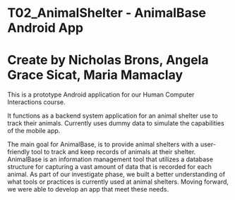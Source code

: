 # T02_AnimalShelter - AnimalBase Android App
# Create by Nicholas Brons, Angela Grace Sicat, Maria Mamaclay

This is a prototype Android application for our Human Computer Interactions course. 

It functions as a backend system application for an animal shelter use to track their animals.
Currently uses dummy data to simulate the capabilities of the mobile app.

The main goal for AnimalBase, is to provide animal shelters with a user-friendly tool to track and keep records of animals at 
their shelter.  AnimalBase is an information management tool that utilizes a database structure for capturing a vast amount of 
data that is recorded for each animal. As part of our investigate phase, we built a better understanding of what tools or practices 
is currently used at animal shelters. Moving forward, we were able to develop an app that meet these needs.
